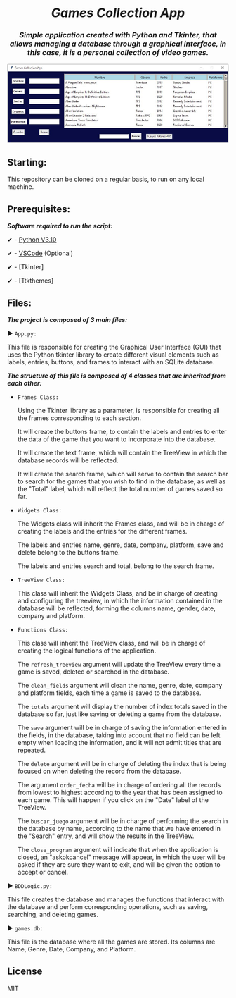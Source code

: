 <h1 align="center">
  <em>
  Games Collection App
  </em>
</h1>

<h3 align="center">
  <em>
Simple application created with Python and Tkinter, that allows managing a database through a graphical interface, in this case, it is a personal collection of video games.
  </em>
</h3>

<p align="center">
 <img src="https://github.com/KrysNIN/Games_Collection_App/blob/master/Captura.JPG?raw=true" 
</p>

## Starting:

This repository can be cloned on a regular basis, to run on any local machine.

## Prerequisites:

***Software required to run the script:***

✔ - [Python V3.10](https://www.python.org/downloads/)

✔ - [VSCode](https://code.visualstudio.com/) (Optional)

✔ - [Tkinter]

✔ - [Ttkthemes]

## Files:

***The project is composed of 3 main files:***

▶ ```App.py:``` 

This file is responsible for creating the Graphical User Interface (GUI) that uses the Python tkinter library to create different visual elements such as labels, entries, buttons, and frames to interact with an SQLite database.

***The structure of this file is composed of 4 classes that are inherited from each other:***

- ```Frames Class:``` 

  Using the Tkinter library as a parameter, is responsible for creating all the frames corresponding to each section.

  It will create the buttons frame, to contain the labels and entries to enter the data of the game that you want to incorporate into the database.

  It will create the text frame, which will contain the TreeView in which the database records will be reflected.

  It will create the search frame, which will serve to contain the search bar to search for the games that you wish to find in the database, as well as the "Total"    label, which will reflect the total number of games saved so far.

- ```Widgets Class:```
  
  The Widgets class will inherit the Frames class, and will be in charge of creating the labels and the entries for the different frames.
  
  The labels and entries name, genre, date, company, platform, save and delete belong to the buttons frame.
  
  The labels and entries search and total, belong to the search frame.
  
- ```TreeView Class:```
  
  This class will inherit the Widgets Class, and be in charge of creating and configuring the treeview, in which the information contained in the database will be reflected, forming the columns name, gender, date, company and platform.
  
- ```Functions Class:```
  
  This class will inherit the TreeView class, and will be in charge of creating the logical functions of the application.
  
  The ```refresh_treeview``` argument will update the TreeView every time a game is saved, deleted or searched in the database.
  
  The ```clean_fields``` argument will clean the name, genre, date, company and platform fields, each time a game is saved to the database.
  
  The ```totals``` argument will display the number of index totals saved in the database so far, just like saving or deleting a game from the database.
  
  The ```save``` argument will be in charge of saving the information entered in the fields, in the database, taking into account that no field can be left empty when loading the information, and it will not admit titles that are repeated.
  
  The ```delete``` argument will be in charge of deleting the index that is being focused on when deleting the record from the database.
  
  The argument ```order_fecha``` will be in charge of ordering all the records from lowest to highest according to the year that has been assigned to each game. This will happen if you click on the "Date" label of the TreeView.
  
  The ```buscar_juego``` argument will be in charge of performing the search in the database by name, according to the name that we have entered in the "Search" entry, and will show the results in the TreeView.
  
  The ```close_program``` argument will indicate that when the application is closed, an "askokcancel" message will appear, in which the user will be asked if they are sure they want to exit, and will be given the option to accept or cancel.

▶ ```BDDLogic.py:```

This file creates the database and manages the functions that interact with the database and perform corresponding operations, such as saving, searching, and deleting games.

▶ ```games.db:```

This file is the database where all the games are stored. Its columns are Name, Genre, Date, Company, and Platform.

## License

MIT
